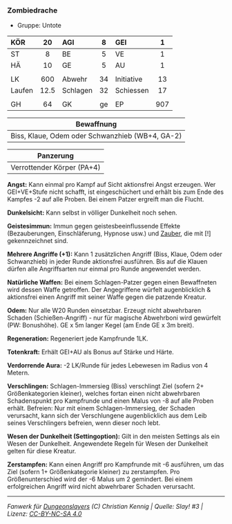 ### Zombiedrache

- Gruppe: Untote

| KÖR    |  20  | AGI      |  8  | GEI        |  1  |
| :----- | :--: | :------- | :-: | :--------- | :-: |
| ST     |  8   | BE       |  5  | VE         |  1  |
| HÄ     |  10  | GE       |  5  | AU         |  1  |
|        |      |          |     |            |     |
| LK     | 600  | Abwehr   | 34  | Initiative | 13  |
| Laufen | 12.5 | Schlagen | 32  | Schiessen  | 17  |
|        |      |          |     |            |     |
| GH     |  64  | GK       | ge  | EP         | 907 |

|                   Bewaffnung                    |
| :---------------------------------------------: |
| Biss, Klaue, Odem oder Schwanzhieb (WB+4, GA-2) |

|         Panzerung          |
| :------------------------: |
| Verrottender Körper (PA+4) |

**Angst:** Kann einmal pro Kampf auf Sicht aktionsfrei Angst erzeugen. Wer GEI+VE+Stufe nicht schafft, ist eingeschüchert und erhält bis zum Ende des Kampfes -2 auf alle Proben. Bei einem Patzer ergreift man die Flucht.

**Dunkelsicht:** Kann selbst in völliger Dunkelheit noch sehen.

**Geistesimmun:** Immun gegen geistesbeeinflussende Effekte (Bezauberungen, Einschläferung, Hypnose usw.) und [Zauber](../../fanwerk/zauber/zauber.md), die mit [!] gekennzeichnet sind.

**Mehrere Angriffe (+1):** Kann 1 zusätzlichen Angriff (Biss, Klaue, Odem oder Schwanzhieb) in jeder Runde aktionsfrei ausführen. Bis auf die Klauen dürfen alle Angriffsarten nur einmal pro Runde angewendet werden.

**Natürliche Waffen:** Bei einem Schlagen-Patzer gegen einen Bewaffneten wird dessen Waffe getroffen. Der Angegriffene würfelt augenblicklich & aktionsfrei einen Angriff mit seiner Waffe gegen die patzende Kreatur.

**Odem:** Nur alle W20 Runden einsetzbar. Erzeugt nicht abwehrbaren Schaden (Schießen-Angriff) - nur für magische Abwehrboni wird gewürfelt (PW: Bonushöhe). GE x 5m langer Kegel (am Ende GE x 3m breit).

**Regeneration:** Regeneriert jede Kampfrunde 1LK.

**Totenkraft:** Erhält GEI+AU als Bonus auf Stärke und Härte.

**Verdorrende Aura:** -2 LK/Runde für jedes Lebewesen im Radius von 4 Metern.

**Verschlingen:** Schlagen-Immersieg (Biss) verschlingt Ziel (sofern 2+ Größenkategorien kleiner), welches fortan einen nicht abwehrbaren Schadenspunkt pro Kampfrunde und einen Malus von -8 auf alle Proben erhält. Befreien: Nur mit einem Schlagen-Immersieg, der Schaden verursacht, kann sich der Verschlungene augenblicklich aus dem Leib seines Verschlingers befreien, wenn dieser noch lebt.

**Wesen der Dunkelheit (Settingoption):** Gilt in den meisten Settings als ein Wesen der Dunkelheit. Angewendete Regeln für Wesen der Dunkelheit gelten für diese Kreatur.

**Zerstampfen:** Kann einen Angriff pro Kampfrunde mit -6 ausführen, um das Ziel (sofern 1+ Größenkategorie kleiner) zu zerstampfen. Pro Größenunterschied wird der -6 Malus um 2 gemindert. Bei einem erfolgreichen Angriff wird nicht abwehrbarer Schaden verursacht.

---

_Fanwerk für [Dungeonslayers](https://www.dungeonslayers.net/) (C) Christian Kennig | Quelle: Slay! #3 | Lizenz: [CC-BY-NC-SA 4.0](https://creativecommons.org/licenses/by-nc-sa/4.0/deed.de)_
